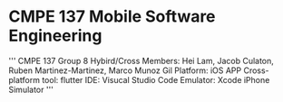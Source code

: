 # CMPE 137 Mobile Software Engineering
'''
CMPE 137 Group 8 Hybird/Cross
Members: Hei Lam, Jacob Culaton, Ruben Martinez-Martinez, Marco Munoz Gil
Platform: iOS APP
Cross-platform tool: flutter
IDE: Visucal Studio Code
Emulator: Xcode iPhone Simulator
'''
